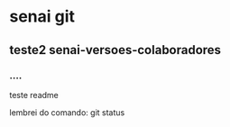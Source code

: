 # senai git
## teste2 senai-versoes-colaboradores
### ....
teste readme

lembrei do comando: git status
